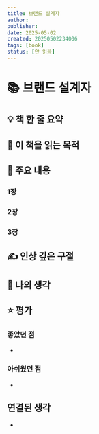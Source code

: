```yaml
---
title: 브랜드 설계자
author: 
publisher: 
date: 2025-05-02
created: 20250502234006
tags: [book]
status: [안 읽음]
---
```


# 📚 브랜드 설계자

## 💡 책 한 줄 요약


## 🎯 이 책을 읽는 목적


## 📑 주요 내용
### 1장


### 2장


### 3장


## ✍️ 인상 깊은 구절
> 

## 🤔 나의 생각


## ⭐ 평가
### 좋았던 점
- 

### 아쉬웠던 점
- 

## 연결된 생각
- 

